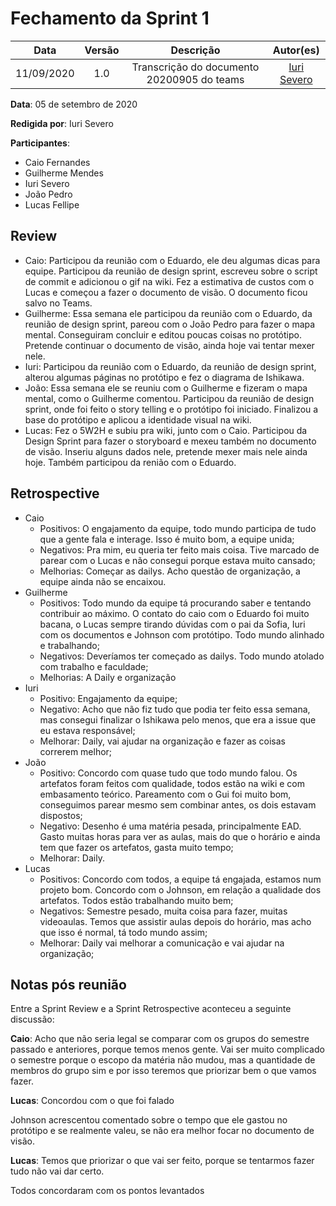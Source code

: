 # Fechamento da Sprint 1

|    Data    | Versão |         Descrição         |           Autor(es)           |
| :--------: | :----: | :-----------------------: | :---------------------------: |
| 11/09/2020 |  1.0   | Transcrição do documento 20200905 do teams | [Iuri Severo](https://github.com/iurisevero) |

**Data**: 05 de setembro de 2020

**Redigida por**: Iuri Severo

**Participantes**: 
* Caio Fernandes
* Guilherme Mendes
* Iuri Severo
* João Pedro
* Lucas Fellipe

## Review

* Caio: Participou da reunião com o Eduardo, ele deu algumas dicas para equipe. Participou da reunião de design sprint, escreveu sobre o script de commit e adicionou o gif na wiki. Fez a estimativa de custos com o Lucas e começou a fazer o documento de visão. O documento ficou salvo no Teams. 
* Guilherme: Essa semana ele participou da reunião com o Eduardo, da reunião de design sprint, pareou com o João Pedro para fazer o mapa mental. Conseguiram concluir e editou poucas coisas no protótipo. Pretende continuar o documento de visão, ainda hoje vai tentar mexer nele.
* Iuri: Participou da reunião com o Eduardo, da reunião de design sprint, alterou algumas páginas no protótipo e fez o diagrama de Ishikawa.
* João: Essa semana ele se reuniu com o Guilherme e fizeram o mapa mental, como o Guilherme comentou. Participou da reunião de design sprint, onde foi feito o story telling e o protótipo foi iniciado. Finalizou a base do protótipo e aplicou a identidade visual na wiki. 
* Lucas: Fez o 5W2H e subiu pra wiki, junto com o Caio. Participou da Design Sprint para fazer o storyboard e mexeu também no documento de visão. Inseriu alguns dados nele, pretende mexer mais nele ainda hoje. Também participou da renião com o Eduardo.

## Retrospective

* Caio
    * Positivos: O engajamento da equipe, todo mundo participa de tudo que a gente fala e interage. Isso é muito bom, a equipe unida;
    * Negativos: Pra mim, eu queria ter feito mais coisa. Tive marcado de parear com o Lucas e não consegui porque estava muito cansado;
    * Melhorias: Começar as dailys. Acho questão de organização, a equipe ainda não se encaixou.
* Guilherme
    * Positivos: Todo mundo da equipe tá procurando saber e tentando contribuir ao máximo. O contato do caio com o Eduardo foi muito bacana, o Lucas sempre tirando dúvidas com o pai da Sofia, Iuri com os documentos e Johnson com protótipo. Todo mundo alinhado e trabalhando;
    * Negativos: Deveríamos ter começado as dailys. Todo mundo atolado com trabalho e faculdade;
    * Melhorias: A Daily e organização 
* Iuri
    * Positivo: Engajamento da equipe;
    * Negativo: Acho que não fiz tudo que podia ter feito essa semana, mas consegui finalizar o Ishikawa pelo menos, que era a issue que eu estava responsável;
    * Melhorar: Daily, vai ajudar na organização e fazer as coisas correrem melhor;
* João
    * Positivo: Concordo com quase tudo que todo mundo falou. Os artefatos foram feitos com qualidade, todos estão na wiki e com embasamento teórico. Pareamento com o Gui foi muito bom, conseguimos parear mesmo sem combinar antes, os dois estavam dispostos; 
    * Negativo: Desenho é uma matéria pesada, principalmente EAD. Gasto muitas horas para ver as aulas, mais do que o horário e ainda tem que fazer os artefatos, gasta muito tempo;
    * Melhorar: Daily.
* Lucas
    * Positivos: Concordo com todos, a equipe tá engajada, estamos num projeto bom. Concordo com o Johnson, em relação a qualidade dos artefatos. Todos estão trabalhando muito bem;
    * Negativos: Semestre pesado, muita coisa para fazer, muitas videoaulas. Temos que assistir aulas depois do horário, mas acho que isso é normal, tá todo mundo assim;
    * Melhorar: Daily vai melhorar a comunicação e vai ajudar na organização;

## Notas pós reunião

Entre a Sprint Review e a Sprint Retrospective aconteceu a seguinte discussão:

**Caio**: Acho que não seria legal se comparar com os grupos do semestre passado e anteriores, porque temos menos gente. Vai ser muito complicado o semestre porque o escopo da matéria não mudou, mas a quantidade de membros do grupo sim e por isso teremos que priorizar bem o que vamos fazer. 

**Lucas**: Concordou com o que foi falado 

Johnson acrescentou comentado sobre o tempo que ele gastou no protótipo e se realmente valeu, se não era melhor focar no documento de visão. 

**Lucas**: Temos que priorizar o que vai ser feito, porque se tentarmos fazer tudo não vai dar certo. 

Todos concordaram com os pontos levantados 